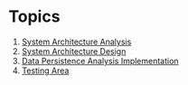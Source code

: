 # Topics

1. [System Architecture Analysis](SystemAnalysis.md)
2. [System Architecture Design](SystemDesign.md)
3. [Data Persistence Analysis Implementation](DataPersistence.md)
4. [Testing Area](Tests.md)